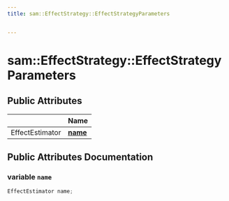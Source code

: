```yaml
---
title: sam::EffectStrategy::EffectStrategyParameters


---
```


# sam::EffectStrategy::EffectStrategyParameters





















## Public Attributes

|                | Name           |
| -------------- | -------------- |
| EffectEstimator | **[name](/doxygen/Classes/structsam_1_1_effect_strategy_1_1_effect_strategy_parameters/#variable-name)**  |
















## Public Attributes Documentation

### variable `name`

```cpp
EffectEstimator name;
```

































